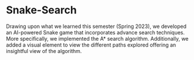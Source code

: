 # Snake-Search
Drawing upon what we learned this semester (Spring 2023), we developed an AI-powered Snake game that incorporates advance search techniques. More specifically, we implemented the A* search algorithm. Additionally, we added a visual element to view the different paths explored offering an insightful view of the algorithm.
